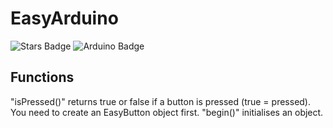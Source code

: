 # EasyArduino

![Stars Badge](https://img.shields.io/github/stars/TheProgrammerFundation/EasyArduino?style=flat)
![Arduino Badge](https://img.shields.io/badge/Made_for_Arduino-blue?style=flat&logo=arduino)

## Functions
"isPressed()" returns true or false if a button is pressed (true = pressed). You need to create an EasyButton object first.
"begin()" initialises an object.
